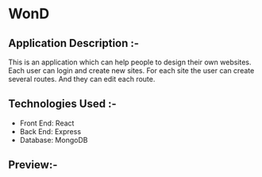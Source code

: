 # WonD
## Application Description :-
This is an application which can help people to design their own websites. Each user can login and create new sites. For each site the user can create several routes. And they can edit each route.

## Technologies Used :-
- Front End: React
- Back End: Express
- Database: MongoDB

## Preview:-
